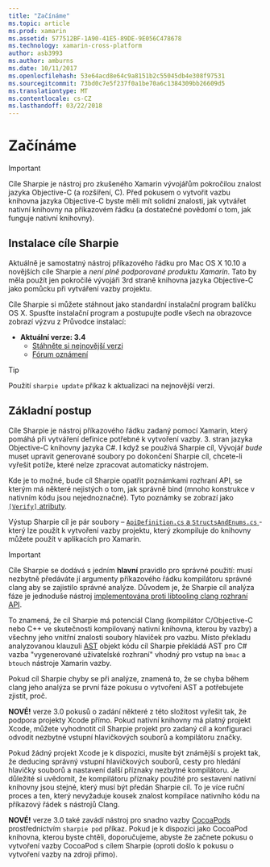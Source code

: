 ```yaml
---
title: "Začínáme"
ms.topic: article
ms.prod: xamarin
ms.assetid: 577512BF-1A90-41E5-89DE-9E056C478678
ms.technology: xamarin-cross-platform
author: asb3993
ms.author: amburns
ms.date: 10/11/2017
ms.openlocfilehash: 53e64acd8e64c9a8151b2c55045db4e308f97531
ms.sourcegitcommit: 73bd0c7e5f237f0a1be70a6c1384309bb26609d5
ms.translationtype: MT
ms.contentlocale: cs-CZ
ms.lasthandoff: 03/22/2018
---
```

# <a name="getting-started"></a>Začínáme

> [!IMPORTANT]
> Cíle Sharpie je nástroj pro zkušeného Xamarin vývojářům pokročilou znalost jazyka Objective-C (a rozšíření, C). Před pokusem o vytvořit vazbu knihovna jazyka Objective-C byste měli mít solidní znalosti, jak vytvářet nativní knihovny na příkazovém řádku (a dostatečné povědomí o tom, jak funguje nativní knihovny).

<a name="installing" />

## <a name="installing-objective-sharpie"></a>Instalace cíle Sharpie

Aktuálně je samostatný nástroj příkazového řádku pro Mac OS X 10.10 a novějších cíle Sharpie a _není plně podporované produktu Xamarin_. Tato by měla použít jen pokročilé vývojáři 3rd straně knihovna jazyka Objective-C jako pomůcku při vytváření vazby projektu.

Cíle Sharpie si můžete stáhnout jako standardní instalační program balíčku OS X.
Spusťte instalační program a postupujte podle všech na obrazovce zobrazí výzvu z Průvodce instalací:

- **Aktuální verze: 3.4**
  - [Stáhněte si nejnovější verzi](https://dl.xamarin.com/objective-sharpie/ObjectiveSharpie.pkg)
  - [Fórum oznámení](https://forums.xamarin.com/discussion/104800/objective-sharpie-3-4)

> [!TIP]
> Použití `sharpie update` příkaz k aktualizaci na nejnovější verzi.

## <a name="basic-walkthrough"></a>Základní postup

Cíle Sharpie je nástroj příkazového řádku zadaný pomocí Xamarin, který pomáhá při vytváření definice potřebné k vytvoření vazby. 3. stran jazyka Objective-C knihovny jazyka C#.
I když se používá Sharpie cíl, Vývojář *bude* muset upravit generované soubory po dokončení Sharpie cíl, chcete-li vyřešit potíže, které nelze zpracovat automaticky nástrojem.

Kde je to možné, bude cíl Sharpie opatřit poznámkami rozhraní API, se kterým má některé nejistých o tom, jak správně bind (mnoho konstrukce v nativním kódu jsou nejednoznačné).
Tyto poznámky se zobrazí jako [ `[Verify]` atributy](~/cross-platform/macios/binding/objective-sharpie/platform/verify.md).

Výstup Sharpie cíl je pár soubory – [ `ApiDefinition.cs` a `StructsAndEnums.cs` ](~/cross-platform/macios/binding/objective-sharpie/platform/apidefinitions-structsandenums.md) -který lze použít k vytvoření vazby projektu, který zkompiluje do knihovny můžete použít v aplikacích pro Xamarin.

> [!IMPORTANT]
> Cíle Sharpie se dodává s jedním **hlavní** pravidlo pro správné použití: musí nezbytně předáváte jí argumenty příkazového řádku kompilátoru správné clang aby se zajistilo správné analýze. Důvodem je, že Sharpie cíl analýza fáze je jednoduše nástroj [implementována proti libtooling clang rozhraní API](http://clang.llvm.org/docs/LibTooling.html).

To znamená, že cíl Sharpie má potenciál Clang (kompilátor C/Objective-C nebo C++ ve skutečnosti kompilovaný nativní knihovna, kterou by vazby) a všechny jeho vnitřní znalosti soubory hlaviček pro vazbu.
Místo překladu analyzovanou klauzuli [AST](http://en.wikipedia.org/wiki/Abstract_syntax_tree) objekt kódu cíl Sharpie překládá AST pro C# vazba "vygenerované uživatelské rozhraní" vhodný pro vstup na `bmac` a `btouch` nástroje Xamarin vazby.

Pokud cíl Sharpie chyby se při analýze, znamená to, že se chyba během clang jeho analýza se první fáze pokusu o vytvoření AST a potřebujete zjistit, proč.

**NOVÉ!** verze 3.0 pokusů o zadání některé z této složitost vyřešit tak, že podpora projekty Xcode přímo. Pokud nativní knihovny má platný projekt Xcode, můžete vyhodnotit cíl Sharpie projekt pro zadaný cíl a konfiguraci odvodit nezbytné vstupní hlavičkových souborů a kompilátoru značky.

Pokud žádný projekt Xcode je k dispozici, musíte být známější s projekt tak, že deducing správný vstupní hlavičkových souborů, cesty pro hledání hlavičky souborů a nastavení další příznaky nezbytné kompilátoru. Je důležité si uvědomit, že kompilátoru příznaky použité pro sestavení nativní knihovny jsou stejné, který musí být předán Sharpie cíl. To je více ruční proces a ten, který nevyžaduje kousek znalost kompilace nativního kódu na příkazový řádek s nástrojů Clang.

**NOVÉ!** verze 3.0 také zavádí nástroj pro snadno vazby [CocoaPods](https://cocoapods.org) prostřednictvím `sharpie pod` příkaz.
Pokud je k dispozici jako CocoaPod knihovna, kterou byste chtěli, doporučujeme, abyste že začnete pokusu o vytvoření vazby CocoaPod s cílem Sharpie (oproti došlo k pokusu o vytvoření vazby na zdroji přímo).
